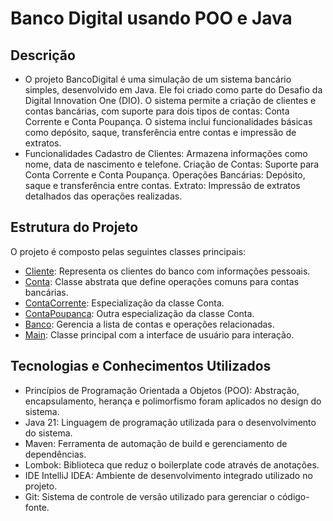 # Banco Digital usando POO e Java

## Descrição
- O projeto BancoDigital é uma simulação de um sistema bancário simples, desenvolvido em Java. Ele foi criado como parte do Desafio da Digital Innovation One (DIO). O sistema permite a criação de clientes e contas bancárias, com suporte para dois tipos de contas: Conta Corrente e Conta Poupança. O sistema inclui funcionalidades básicas como depósito, saque, transferência entre contas e impressão de extratos.
- Funcionalidades
  Cadastro de Clientes: Armazena informações como nome, data de nascimento e telefone.
  Criação de Contas: Suporte para Conta Corrente e Conta Poupança.
  Operações Bancárias: Depósito, saque e transferência entre contas.
Extrato: Impressão de extratos detalhados das operações realizadas.
  
## Estrutura do Projeto

O projeto é composto pelas seguintes classes principais:

- [Cliente](https://github.com/gabrielhilins/DIO-BancoDigital-Java-e-POO/blob/main/src/main/java/org/example/Cliente.java): Representa os clientes do banco com informações pessoais.
- [Conta](https://github.com/gabrielhilins/DIO-BancoDigital-Java-e-POO/blob/main/src/main/java/org/example/Conta.java): Classe abstrata que define operações comuns para contas bancárias.
- [ContaCorrente](https://github.com/gabrielhilins/DIO-BancoDigital-Java-e-POO/blob/main/src/main/java/org/example/ContaCorrente.java): Especialização da classe Conta.
- [ContaPoupanca](https://github.com/gabrielhilins/DIO-BancoDigital-Java-e-POO/blob/main/src/main/java/org/example/ContaPoupanca.java): Outra especialização da classe Conta.
- [Banco](https://github.com/gabrielhilins/DIO-BancoDigital-Java-e-POO/blob/main/src/main/java/org/example/Banco.java): Gerencia a lista de contas e operações relacionadas.
- [Main](https://github.com/gabrielhilins/DIO-BancoDigital-Java-e-POO/blob/main/src/main/java/org/example/Main.java): Classe principal com a interface de usuário para interação.

## Tecnologias e Conhecimentos Utilizados
- Princípios de Programação Orientada a Objetos (POO): Abstração, encapsulamento, herança e polimorfismo foram aplicados no design do sistema.
- Java 21: Linguagem de programação utilizada para o desenvolvimento do sistema.
- Maven: Ferramenta de automação de build e gerenciamento de dependências.
- Lombok: Biblioteca que reduz o boilerplate code através de anotações.
- IDE IntelliJ IDEA: Ambiente de desenvolvimento integrado utilizado no projeto.
- Git: Sistema de controle de versão utilizado para gerenciar o código-fonte.

